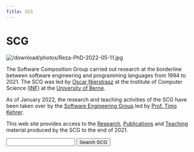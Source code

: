 ```yaml
---
Title: SCG
---
```

# SCG

![/download/photos/Reza-PhD-2022-05-11.jpg](%assets_url%/download/photos/Reza-PhD-2022-05-11.jpg)

The Software Composition Group carried out research at the borderline between software engineering and programming languages from 1994 to 2021.
The SCG was led by [Oscar Nierstrasz](%base_url%/staff/oscar) at the Institute of Computer Science ([INF](http://www.inf.unibe.ch/index_eng.html)) at the [University of Berne](http://www.unibe.ch/).

As of January 2022, the research and teaching activities of the SCG have been taken over by the [Software Engineering Group](https://seg.inf.unibe.ch) led by [Prof. Timo Kehrer](https://seg.inf.unibe.ch/people/timo/).

This web site provides access to the [Research](%base_url%/research), [Publications](%base_url%/publications) and [Teaching](%base_url%/teaching) material produced by the SCG to the end of 2021.

<form action="http://www.google.com/search" method="get">
    <input type="hidden" name="q" value="site:scg.unibe.ch">
    <input type="text" name="q" alt="search">
    <input type="submit" value="Search SCG" formtarget="_blank"/>
</form>
